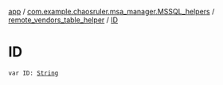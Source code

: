 [app](../../index.md) / [com.example.chaosruler.msa_manager.MSSQL_helpers](../index.md) / [remote_vendors_table_helper](index.md) / [ID](.)

# ID

`var ID: `[`String`](https://kotlinlang.org/api/latest/jvm/stdlib/kotlin/-string/index.html)